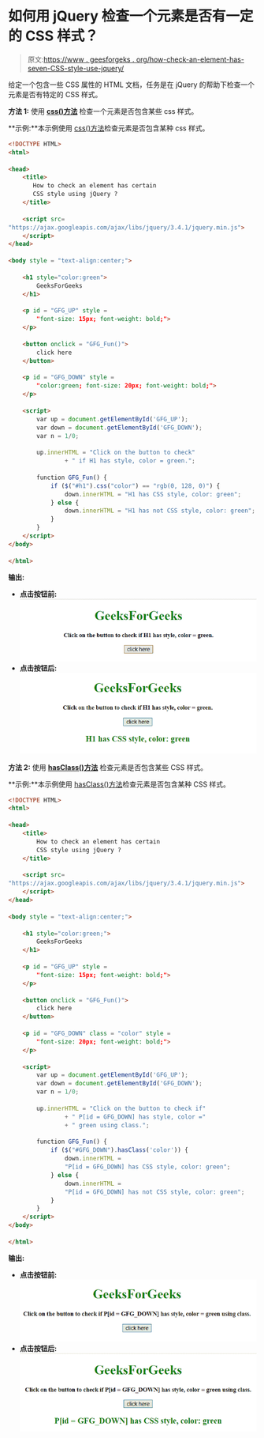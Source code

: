 # 如何用 jQuery 检查一个元素是否有一定的 CSS 样式？

> 原文:[https://www . geesforgeks . org/how-check-an-element-has-seven-CSS-style-use-jquery/](https://www.geeksforgeeks.org/how-to-check-an-element-has-certain-css-style-using-jquery/)

给定一个包含一些 CSS 属性的 HTML 文档，任务是在 jQuery 的帮助下检查一个元素是否有特定的 CSS 样式。

**方法 1:** 使用 **[css()方法](https://www.geeksforgeeks.org/jquery-css-method/)** 检查一个元素是否包含某些 css 样式。

**示例:**本示例使用 [css()方法](https://www.geeksforgeeks.org/jquery-css-method/)检查元素是否包含某种 css 样式。

```html
<!DOCTYPE HTML>  
<html>  

<head> 
    <title> 
       How to check an element has certain
       CSS style using jQuery ?
    </title>

    <script src=
"https://ajax.googleapis.com/ajax/libs/jquery/3.4.1/jquery.min.js">
    </script>
</head>

<body style = "text-align:center;">  

    <h1 style="color:green">
        GeeksForGeeks  
    </h1>

    <p id = "GFG_UP" style = 
        "font-size: 15px; font-weight: bold;">
    </p>

    <button onclick = "GFG_Fun()">
        click here
    </button>

    <p id = "GFG_DOWN" style =
        "color:green; font-size: 20px; font-weight: bold;">
    </p>

    <script> 
        var up = document.getElementById('GFG_UP');
        var down = document.getElementById('GFG_DOWN');
        var n = 1/0;

        up.innerHTML = "Click on the button to check"
                + " if H1 has style, color = green.";

        function GFG_Fun() {
            if ($("#h1").css("color") == "rgb(0, 128, 0)") {
                down.innerHTML = "H1 has CSS style, color: green";
            } else {    
                down.innerHTML = "H1 has not CSS style, color: green";
            }
        }
    </script> 
</body>  

</html>
```

**输出:**

*   **点击按钮前:**
    ![](img/9170afb93d0f56051008b65ecff93186.png)
*   **点击按钮后:**
    ![](img/feb495ff54a1df02653f0125c805417e.png)

**方法 2:** 使用 **[hasClass()方法](https://www.geeksforgeeks.org/jquery-hasclass-with-examples/)** 检查元素是否包含某些 CSS 样式。

**示例:**本示例使用 [hasClass()方法](https://www.geeksforgeeks.org/jquery-hasclass-with-examples/)检查元素是否包含某种 CSS 样式。

```html
<!DOCTYPE HTML>  
<html>  

<head> 
    <title> 
        How to check an element has certain
        CSS style using jQuery ?
    </title>

    <script src=
"https://ajax.googleapis.com/ajax/libs/jquery/3.4.1/jquery.min.js">
    </script>
</head>

<body style = "text-align:center;">  

    <h1 style="color:green;">  
        GeeksForGeeks
    </h1>

    <p id = "GFG_UP" style = 
        "font-size: 15px; font-weight: bold;">
    </p>

    <button onclick = "GFG_Fun()">
        click here
    </button>

    <p id = "GFG_DOWN" class = "color" style =
        "font-size: 20px; font-weight: bold;">
    </p>

    <script> 
        var up = document.getElementById('GFG_UP');
        var down = document.getElementById('GFG_DOWN');
        var n = 1/0;

        up.innerHTML = "Click on the button to check if"
                + " P[id = GFG_DOWN] has style, color ="
                + " green using class.";

        function GFG_Fun() {
            if ($("#GFG_DOWN").hasClass('color')) {
                down.innerHTML = 
                "P[id = GFG_DOWN] has CSS style, color: green";
            } else {    
                down.innerHTML = 
                "P[id = GFG_DOWN] has not CSS style, color: green";
            }
        }
    </script> 
</body>  

</html>
```

**输出:**

*   **点击按钮前:**
    ![](img/e0672e32edc6643c5a09671c086e54fa.png)
*   **点击按钮后:**
    ![](img/79cfae44c2f103e9de70c5e6707c81f7.png)